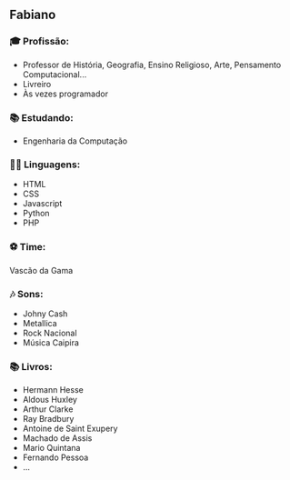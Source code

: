 ## Fabiano

### 🎓 Profissão: 
- Professor de História, Geografia, Ensino Religioso, Arte, Pensamento Computacional...
- Livreiro
- Às vezes programador

### 📚 Estudando: 
- Engenharia da Computação

### 👨‍💻 Linguagens:
- HTML
- CSS
- Javascript
- Python
- PHP

### ⚽ Time:
Vascão da Gama

### 🎶 Sons:
- Johny Cash
- Metallica
- Rock Nacional
- Música Caipira

### 📚 Livros:
- Hermann Hesse
- Aldous Huxley
- Arthur Clarke
- Ray Bradbury
- Antoine de Saint Exupery
- Machado de Assis
- Mario Quintana
- Fernando Pessoa
- ...

